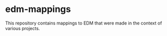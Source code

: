 # edm-mappings
This repository contains mappings to EDM that were made in the context of various projects.

